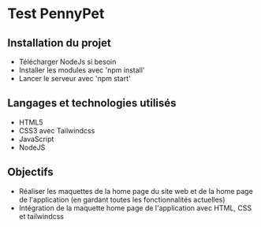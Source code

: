 # Test PennyPet

## Installation du projet
- Télécharger NodeJs si besoin
- Installer les modules avec 'npm install'
- Lancer le serveur avec 'npm start'

## Langages et technologies utilisés 
- HTML5
- CSS3 avec Tailwindcss
- JavaScript
- NodeJS

## Objectifs 
- Réaliser les maquettes de la home page du site web et de la home page de l'application (en gardant toutes les fonctionnalités actuelles)
- Intégration de la maquette home page de l'application avec HTML, CSS et tailwindcss


